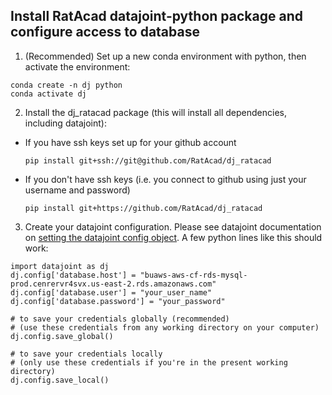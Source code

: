 ## Install RatAcad datajoint-python package and configure access to database

1. (Recommended) Set up a new conda environment with python, then activate the environment:

```
conda create -n dj python
conda activate dj
```

2. Install the dj_ratacad package (this will install all dependencies, including datajoint):
- If you have ssh keys set up for your github account
  ```
  pip install git+ssh://git@github.com/RatAcad/dj_ratacad
  ```
- If you don't have ssh keys (i.e. you connect to github using just your username and password)
  ```
  pip install git+https://github.com/RatAcad/dj_ratacad
  ```

3. Create your datajoint configuration. Please see datajoint documentation on [setting the datajoint config object](https://docs.datajoint.io/python/setup/01-Install-and-Connect.html). A few python lines like this should work: 

```
import datajoint as dj
dj.config['database.host'] = "buaws-aws-cf-rds-mysql-prod.cenrervr4svx.us-east-2.rds.amazonaws.com"
dj.config['database.user'] = "your_user_name"
dj.config['database.password'] = "your_password"

# to save your credentials globally (recommended)
# (use these credentials from any working directory on your computer)
dj.config.save_global()

# to save your credentials locally
# (only use these credentials if you're in the present working directory)
dj.config.save_local()
```
